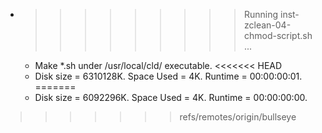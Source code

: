 * >>>>>>>>> Running inst-zclean-04-chmod-script.sh ...
  * Make *.sh under /usr/local/cld/ executable.
<<<<<<< HEAD
  * Disk size = 6310128K. Space Used = 4K. Runtime = 00:00:00:01.
=======
  * Disk size = 6092296K. Space Used = 4K. Runtime = 00:00:00:00.
>>>>>>> refs/remotes/origin/bullseye
